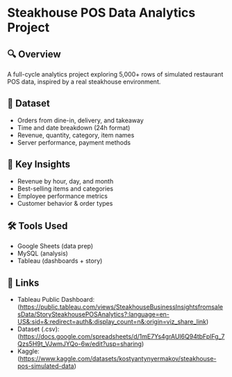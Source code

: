 # Steakhouse POS Data Analytics Project

## 🔍 Overview
A full-cycle analytics project exploring 5,000+ rows of simulated restaurant POS data, inspired by a real steakhouse environment.

## 📂 Dataset
- Orders from dine-in, delivery, and takeaway
- Time and date breakdown (24h format)
- Revenue, quantity, category, item names
- Server performance, payment methods

## 📌 Key Insights
- Revenue by hour, day, and month
- Best-selling items and categories
- Employee performance metrics
- Customer behavior & order types

## 🛠 Tools Used
- Google Sheets (data prep)
- MySQL (analysis)
- Tableau (dashboards + story)

## 🔗 Links
- Tableau Public Dashboard: (https://public.tableau.com/views/SteakhouseBusinessInsightsfromsalesData/StorySteakhousePOSAnalytics?:language=en-US&:sid=&:redirect=auth&:display_count=n&:origin=viz_share_link)
- Dataset (.csv): (https://docs.google.com/spreadsheets/d/1mE7Ys4grAUl6Q94tbFplFg_7Qzs5H9t_VJwmJYQo-6w/edit?usp=sharing)
- Kaggle:(https://www.kaggle.com/datasets/kostyantynyermakov/steakhouse-pos-simulated-data)
